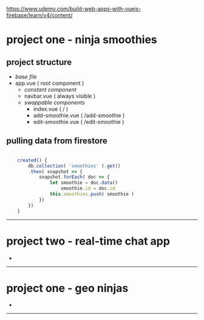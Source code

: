 


<https://www.udemy.com/build-web-apps-with-vuejs-firebase/learn/v4/content/>



# project one - ninja smoothies



## project structure

-	*base file*
-	app.vue ( root component )
	-	*constant component*
	-	navbar.vue ( always visible )
	-	*swappable components*
		-	index.vue ( / )
		-	add-smoothie.vue ( /add-smoothie )
		-	edit-smoothie.vue ( /edit-smoothie )

## pulling data from firestore

```js

	created() {
		db.collection( 'smoothies' ).get()
		.then( snapshot => {
			snapshot.forEach( doc => {
				let smoothie = doc.data()
					smoothie.id = doc.id
				this.smoothies.push( smoothie )
			})
		})
	}

```



---



# project two - real-time chat app



-



---



# project one - geo ninjas



-



---
